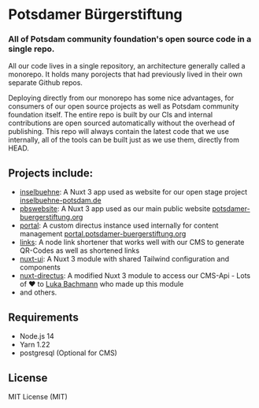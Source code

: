 # Potsdamer Bürgerstiftung

### All of Potsdam community foundation's open source code in a single repo.

All our code lives in a single repository, an architecture generally called a monorepo. It holds many porojects that had previously lived in their own separate Github repos.

Deploying directly from our monorepo has some nice advantages, for consumers of our open source projects as
well as Potsdam community foundation itself. The entire repo is built by our CIs and internal contributions are open sourced automatically without the overhead of publishing. This repo will always contain the latest code that we use
internally, all of the tools can be built just as we use them, directly from HEAD.

## Projects include:

- [inselbuehne](https://github.com/potsdamer-buergerstiftung/projects/tree/main/apps/inselbuehne):
  A Nuxt 3 app used as website for our open stage project [inselbuehne-potsdam.de](https://inselbuehne-potsdam.de)
- [pbswebsite](https://github.com/potsdamer-buergerstiftung/projects/tree/main/apps/pbswebsite): A Nuxt 3 app used as our main public website [potsdamer-buergerstiftung.org](https://potsdamer-buergerstiftung.org)
- [portal](https://github.com/potsdamer-buergerstiftung/projects/tree/main/apps/portal): A custom directus instance used internally for content management [portal.potsdamer-buergerstiftung.org](https://portal.potsdamer-buergerstiftung.org)
- [links](https://github.com/potsdamer-buergerstiftung/projects/tree/main/apps/links): A node link shortener that works well with our CMS to generate QR-Codes as well as shortened links
- [nuxt-ui](https://github.com/potsdamer-buergerstiftung/projects/tree/main/packages/nuxt-ui):
  A Nuxt 3 module with shared Tailwind configuration and components
- [nuxt-directus](https://github.com/potsdamer-buergerstiftung/projects/tree/main/packages/nuxt-directus): A modified Nuxt 3 module to access our CMS-Api - Lots of ♥ to [Luka Bachmann](https://github.com/Intevel) who made up this module
- and others.

## Requirements

- Node.js 14
- Yarn 1.22
- postgresql (Optional for CMS)

## License

MIT License (MIT)
